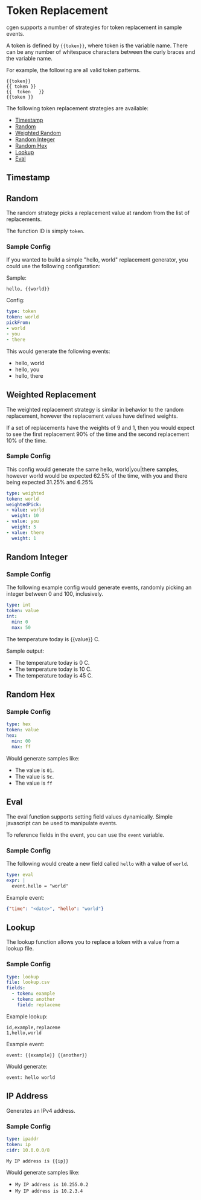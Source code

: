 # Token Replacement

cgen supports a number of strategies for token replacement in sample events.

A token is defined by `{{token}}`, where token is the variable name. There can be any number of whitespace characters between the curly braces and the variable name.

For example, the following are all valid token patterns.

```text
{{token}}
{{ token }}
{{  token   }}
{{token }}
```

The following token replacement strategies are available:
* [Timestamp](#timestamp)
* [Random](#random)
* [Weighted Random](#weighted-replacement)
* [Random Integer](#random-integer)
* [Random Hex](#random-hex)
* [Lookup](#lookup)
* [Eval](#eval)

## Timestamp

## Random

The random strategy picks a replacement value at random from the list of replacements.

The function ID is simply `token`.

### Sample Config

If you wanted to build a simple "hello, world" replacement generator, you could use the following configuration:

Sample:
```text
hello, {{world}}
```

Config:
```yaml
type: token
token: world
pickFrom:
- world
- you
- there
```

This would generate the following events:
* hello, world
* hello, you
* hello, there

## Weighted Replacement

The weighted replacement strategy is similar in behavior to the random replacement, however the replacement values have defined weights.

If a set of replacements have the weights of 9 and 1, then you would expect to see the first replacement 90% of the time and the second replacement 10% of the time.

### Sample Config

This config would generate the same hello, world|you|there samples, however world would be expected 62.5% of the time, with you and there being expected 31.25% and 6.25%

```yaml
type: weighted
token: world
weightedPick:
- value: world
  weight: 10
- value: you
  weight: 5
- value: there
  weight: 1
```

## Random Integer

### Sample Config

The following example config would generate events, randomly picking an integer between 0 and 100, inclusively.

```yaml
type: int
token: value
int:
  min: 0
  max: 50
```

The temperature today is {{value}} C.

Sample output:
* The temperature today is 0 C.
* The temperature today is 10 C.
* The temperature today is 45 C.

## Random Hex

### Sample Config

```yaml
type: hex
token: value
hex:
  min: 00
  max: ff
```

Would generate samples like:
* The value is `01`.
* The value is `9c`.
* The value is `ff`

## Eval

The eval function supports setting field values dynamically. Simple javascript can be used to manipulate events.

To reference fields in the event, you can use the `event` variable.

### Sample Config

The following would create a new field called `hello` with a value of `world`.

```yaml
type: eval
expr: |
  event.hello = "world"
```

Example event:
```json
{"time": "<date>", "hello": "world"}
```

## Lookup

The lookup function allows you to replace a token with a value from a lookup file.

### Sample Config

```yaml
type: lookup
file: lookup.csv
fields:
  - token: example
  - token: another
    field: replaceme
```

Example lookup:

```csv
id,example,replaceme
1,hello,world
```

Example event:
```
event: {{example}} {{another}}
```

Would generate:
```
event: hello world
```

## IP Address

Generates an IPv4 address.

### Sample Config

```yaml
type: ipaddr
token: ip
cidr: 10.0.0.0/8
```

```text
My IP address is {{ip}}
```

Would generate samples like:
* `My IP address is 10.255.0.2`
* `My IP address is 10.2.3.4`
